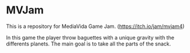 # MVJam
This is a repository for MediaVida Game Jam. (https://itch.io/jam/mvjam4)

In this game the player throw baguettes with a unique gravity with the differents planets.
The main goal is to take all the parts of the snack.
